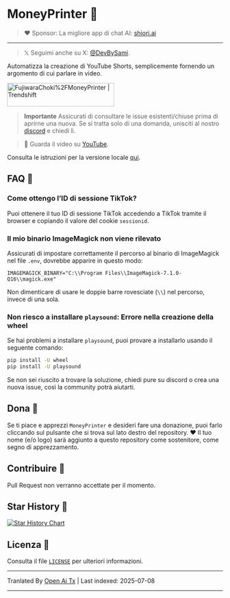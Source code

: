 # MoneyPrinter 💸

> ♥︎ Sponsor: La migliore app di chat AI: [shiori.ai](https://www.shiori.ai)
---

> 𝕏 Seguimi anche su X: [@DevBySami](https://x.com/DevBySami).

Automatizza la creazione di YouTube Shorts, semplicemente fornendo un argomento di cui parlare in video.

<a href="https://trendshift.io/repositories/7545" target="_blank"><img src="https://trendshift.io/api/badge/repositories/7545" alt="FujiwaraChoki%2FMoneyPrinter | Trendshift" style="width: 250px; height: 55px;" width="250" height="55"/></a>

> **Importante** Assicurati di consultare le issue esistenti/chiuse prima di aprirne una nuova. Se si tratta solo di una domanda, unisciti al nostro [discord](https://dsc.gg/fuji-community) e chiedi lì.

> **🎥** Guarda il video su [YouTube](https://youtu.be/mkZsaDA2JnA?si=pNne3MnluRVkWQbE).

Consulta le istruzioni per la versione locale [qui](https://raw.githubusercontent.com/FujiwaraChoki/MoneyPrinter/main/Local.md).

## FAQ 🤔

### Come ottengo l’ID di sessione TikTok?

Puoi ottenere il tuo ID di sessione TikTok accedendo a TikTok tramite il browser e copiando il valore del cookie `sessionid`.

### Il mio binario ImageMagick non viene rilevato

Assicurati di impostare correttamente il percorso al binario di ImageMagick nel file `.env`, dovrebbe apparire in questo modo:

```env
IMAGEMAGICK_BINARY="C:\\Program Files\\ImageMagick-7.1.0-Q16\\magick.exe"
```

Non dimenticare di usare le doppie barre rovesciate (`\\`) nel percorso, invece di una sola.

### Non riesco a installare `playsound`: Errore nella creazione della wheel

Se hai problemi a installare `playsound`, puoi provare a installarlo usando il seguente comando:

```bash
pip install -U wheel
pip install -U playsound
```

Se non sei riuscito a trovare la soluzione, chiedi pure su discord o crea una nuova issue, così la community potrà aiutarti.

## Dona 🎁

Se ti piace e apprezzi `MoneyPrinter` e desideri fare una donazione, puoi farlo cliccando sul pulsante che si trova sul lato destro del repository. ❤️
Il tuo nome (e/o logo) sarà aggiunto a questo repository come sostenitore, come segno di apprezzamento.

## Contribuire 🤝

Pull Request non verranno accettate per il momento.

## Star History 🌟

[![Star History Chart](https://api.star-history.com/svg?repos=FujiwaraChoki/MoneyPrinter&type=Date)](https://star-history.com/#FujiwaraChoki/MoneyPrinter&Date)

## Licenza 📝

Consulta il file [`LICENSE`](LICENSE) per ulteriori informazioni.

---

Tranlated By [Open Ai Tx](https://github.com/OpenAiTx/OpenAiTx) | Last indexed: 2025-07-08

---
